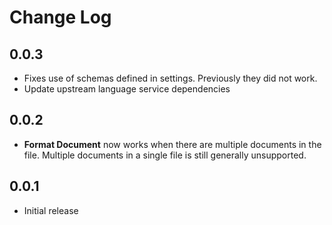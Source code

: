 # Change Log

## 0.0.3
- Fixes use of schemas defined in settings.  Previously they did not work.
- Update upstream language service dependencies

## 0.0.2
- **Format Document** now works when there are multiple documents in the file.  Multiple documents in a single file is still generally unsupported.

## 0.0.1
- Initial release
